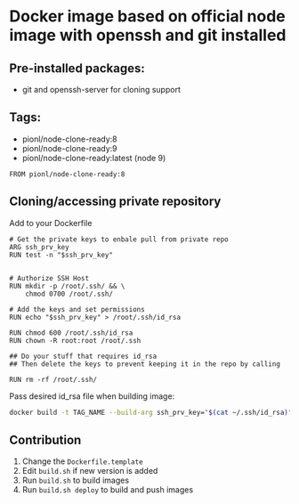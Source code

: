 # Docker image based on official node image with openssh and git installed

## Pre-installed packages:

- git and openssh-server for cloning support

## Tags:

- pionl/node-clone-ready:8
- pionl/node-clone-ready:9
- pionl/node-clone-ready:latest (node 9)

```docker
FROM pionl/node-clone-ready:8
```

## Cloning/accessing private repository

Add to your Dockerfile

```docker
# Get the private keys to enbale pull from private repo
ARG ssh_prv_key
RUN test -n "$ssh_prv_key"


# Authorize SSH Host
RUN mkdir -p /root/.ssh/ && \
    chmod 0700 /root/.ssh/

# Add the keys and set permissions
RUN echo "$ssh_prv_key" > /root/.ssh/id_rsa

RUN chmod 600 /root/.ssh/id_rsa
RUN chown -R root:root /root/.ssh

## Do your stuff that requires id_rsa
## Then delete the keys to prevent keeping it in the repo by calling

RUN rm -rf /root/.ssh/
```

Pass desired id_rsa file when building image:

```bash
docker build -t TAG_NAME --build-arg ssh_prv_key="$(cat ~/.ssh/id_rsa)"
```

## Contribution

1. Change the `Dockerfile.template`
2. Edit `build.sh` if new version is added
3. Run `build.sh` to build images
4. Run `build.sh deploy` to build and push images
